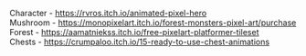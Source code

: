 Character - https://rvros.itch.io/animated-pixel-hero <br />
Mushroom - https://monopixelart.itch.io/forest-monsters-pixel-art/purchase <br />
Forest - https://aamatniekss.itch.io/free-pixelart-platformer-tileset <br />
Chests - https://crumpaloo.itch.io/15-ready-to-use-chest-animations <br />
